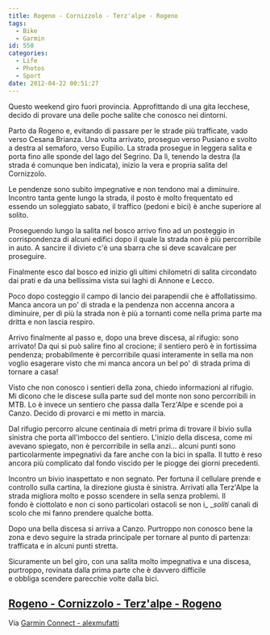 ```yaml
---
title: Rogeno - Cornizzolo - Terz'alpe - Rogeno
tags:
  - Bike
  - Garmin
id: 550
categories:
  - Life
  - Photos
  - Sport
date: 2012-04-22 00:51:27
---
```


Questo weekend giro fuori provincia. Approfittando di una gita lecchese, decido di provare una delle poche salite che conosco nei dintorni.

Parto da Rogeno e, evitando di passare per le strade più trafficate, vado verso Cesana Brianza. Una volta arrivato, proseguo verso Pusiano e svolto a destra al semaforo, verso Eupilio. La strada prosegue in leggera salita e porta fino alle sponde del lago del Segrino. Da lì, tenendo la destra (la strada é comunque ben indicata), inizio la vera e propria salita del Cornizzolo.

<!--more-->

Le pendenze sono subito impegnative e non tendono mai a diminuire. Incontro tanta gente lungo la strada, il posto è molto frequentato ed essendo un soleggiato sabato, il traffico (pedoni e bici) è anche superiore al solito.

Proseguendo lungo la salita nel bosco arrivo fino ad un posteggio in corrispondenza di alcuni edifici dopo il quale la strada non è più percorribile in auto. A sancire il divieto c'è una sbarra che si deve scavalcare per proseguire.

Finalmente esco dal bosco ed inizio gli ultimi chilometri di salita circondato dai prati e da una bellissima vista sui laghi di Annone e Lecco.

Poco dopo costeggio il campo di lancio dei parapendii che è affollatissimo. Manca ancora un po' di strada e la pendenza non accenna ancora a diminuire, per di più la strada non è più a tornanti come nella prima parte ma dritta e non lascia respiro.

Arrivo finalmente al passo e, dopo una breve discesa, al rifugio: sono arrivato! Da qui si può salire fino al crocione; il sentiero però è in fortissima pendenza; probabilmente è percorribile quasi interamente in sella ma non voglio esagerare visto che mi manca ancora un bel po' di strada prima di tornare a casa!


Visto che non conosco i sentieri della zona, chiedo informazioni al rifugio. Mi dicono che le discese sulla parte sud del monte non sono percorribili in MTB. Lo è invece un sentiero che passa dalla Terz'Alpe e scende poi a Canzo. Decido di provarci e mi metto in marcia.

Dal rifugio percorro alcune centinaia di metri prima di trovare il bivio sulla sinistra che porta all'imbocco del sentiero. L'inizio della discesa, come mi avevano spiegato, non è percorribile in sella anzi... alcuni punti sono particolarmente impegnativi da fare anche con la bici in spalla. Il tutto è reso ancora più complicato dal fondo viscido per le piogge dei giorni precedenti.

Incontro un bivio inaspettato e non segnato. Per fortuna il cellulare prende e controllo sulla cartina, la direzione giusta è sinistra. Arrivati alla Terz'Alpe la strada migliora molto e posso scendere in sella senza problemi. Il fondo è ciottolato e non ci sono particolari ostacoli se non i_ __soliti_ canali di scolo che mi fanno prendere qualche botta.

Dopo una bella discesa si arriva a Canzo. Purtroppo non conosco bene la zona e devo seguire la strada principale per tornare al punto di partenza: trafficata e in alcuni punti stretta.

Sicuramente un bel giro, con una salita molto impegnativa e una discesa, purtroppo, rovinata dalla prima parte che è davvero difficile e obbliga scendere parecchie volte dalla bici.

## [Rogeno - Cornizzolo - Terz'alpe - Rogeno](http://connect.garmin.com/activity/170244697)

Vía [Garmin Connect - alexmufatti](http://connect.garmin.com/explore?owner=alexmufatti)